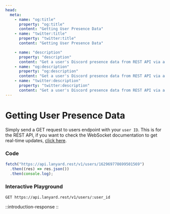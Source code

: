 ```yaml
---
head:
  meta:
    - name: "og:title"
      property: "og:title"
      content: "Getting User Presence Data"
    - name: "twitter:title"
      property: "twitter:title"
      content: "Getting User Presence Data"

    - name: "description"
      property: "description"
      content: "Get a user's Discord presence data from REST API via a GET request."
    - name: "og:description"
      property: "og:description"
      content: "Get a user's Discord presence data from REST API via a GET request."
    - name: "twitter:description"
      property: "twitter:description"
      content: "Get a user's Discord presence data from REST API via a GET request."
---
```


# Getting User Presence Data

Simply send a GET request to users endpoint with your `user ID`. This is for the REST API, if you want to check the WebSocket documentation to get real-time updates, [click here](/api/working-with-websockets).

### Code

```js
fetch("https://api.lanyard.rest/v1/users/162969778699501569")
  .then((res) => res.json())
  .then(console.log);
```

### Interactive Playground

`GET https://api.lanyard.rest/v1/users/:user_id`

::introduction-response
::

